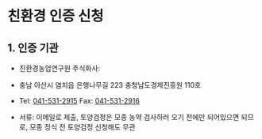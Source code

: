 # 친환경 인증 신청

## 1. 인증 기관

- 친환경농업연구원 주식화사: 
- 충남 아산시 염치읍 은행나무길 223 충청남도경제진흥원 110호
- Tel: [041-531-2915](tel:0415312915) Fax: [041-531-2916](tel:0415312916)



- 서류: 이메일로 제출, 토양검정은 모종 농약 검사하러 오기 전에만 되어있으면 되므로, 모종 정식 전 토양검정 신청해도 무관

